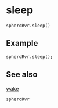 # sleep

```sig
spheroRvr.sleep()
```

## Example
```blocks
spheroRvr.sleep();
```
## See also

[wake](/reference/spheroRvr/wake.md)

```package
spheroRvr
```
